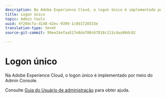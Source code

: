 ```yaml
---
description: Na Adobe Experience Cloud, o logon único é implementado por meio do Admin Console.
title: Logon único
topic: Admin tools
uuid: 4f20dcfa-d148-42ec-9399-1c8d1720333e
translation-type: tm+mt
source-git-commit: 99ee24efaa517e8da700c67818c111c4aa90dc02

---
```



# Logon único

Na Adobe Experience Cloud, o logon único é implementado por meio do Admin Console.

Consulte [Guia do Usuário de administração](https://helpx.adobe.com/enterprise/managing/user-guide.html) para obter ajuda.
